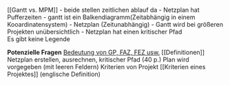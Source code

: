 [[Gantt vs. MPM]]
	- beide stellen zeitlichen ablauf da
	- Netzplan hat Pufferzeiten
	- gantt ist ein Balkendiagramm(Zeitabhängig in einem Kooardinatensystem)
	- Netzplan (Zeitunabhängig)
	- Gantt wird bei größeren Projekten unübersichtlich
	- Netzplan hat einen kritischer Pfad	
Es gibt keine Legende

**Potenzielle Fragen**
	 [Bedeutung von GP, FAZ, FEZ usw.](obsidian://open?vault=Obsidian%20Vault&file=Lernfeld%206%2FNetzpl%C3%A4ne%2FDefinitionen)
		[[Definitionen]]
	Netzplan erstellen, ausrechnen, kritischer Pfad (40 p.)
		Plan wird vorgegeben (mit leeren Feldern)
	Kriterien von Projekt
		[[Kriterien eines Projektes]] (englische Definition)